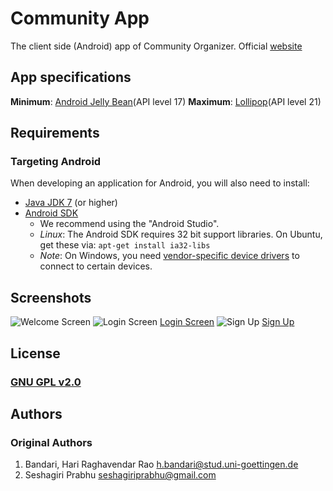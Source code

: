 # Community App
The client side (Android) app of Community Organizer. 
Official [website](https://seshagiriprabhu.github.io/Community-AndroidApp/)

## App specifications
**Minimum**: [Android Jelly Bean](http://en.wikipedia.org/wiki/Android_Jelly_Bean)(API level 17)
**Maximum**: [Lollipop](http://en.wikipedia.org/wiki/Android_Lollipop)(API level 21)

## Requirements
### Targeting Android
When developing an application for Android, you will also need to install:

- [Java JDK 7](http://www.oracle.com/technetwork/java/javase/downloads/index.html) (or higher)
- [Android SDK](https://developer.android.com/sdk/index.html)
    - We recommend using the "Android Studio".
    - *Linux*: The Android SDK requires 32 bit support libraries. On Ubuntu, get these via: 
    `apt-get install ia32-libs`
    - *Note*: On Windows, you need [vendor-specific device drivers](http://developer.android.com/tools/extras/oem-usb.html) 
    to connect to certain devices.

## Screenshots
[Welcome Screen]: https://github.com/seshagiriprabhu/Community-AndroidApp/blob/master/docs/Images/Screenshots/Welcome.png "Welcome Screen"
[Login Screen]: https://github.com/seshagiriprabhu/Community-AndroidApp/blob/master/docs/Images/Screenshots/Signin.png "Login Screen"
[Sign Up]: https://github.com/seshagiriprabhu/Community-AndroidApp/blob/master/docs/Images/Screenshots/SignUp.png "Registeration"
![Welcome Screen][Welcome Screen] ![Login Screen] [Login Screen] ![Sign Up] [Sign Up]

## License
### [GNU GPL v2.0](http://choosealicense.com/licenses/gpl-2.0/)

## Authors
### Original Authors
1. Bandari, Hari Raghavendar Rao <h.bandari@stud.uni-goettingen.de>
2. Seshagiri Prabhu <seshagiriprabhu@gmail.com>


